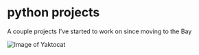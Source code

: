 # python projects 

A couple projects I've started to work on since moving to the Bay

![Image of Yaktocat](https://octodex.github.com/images/yaktocat.png)
